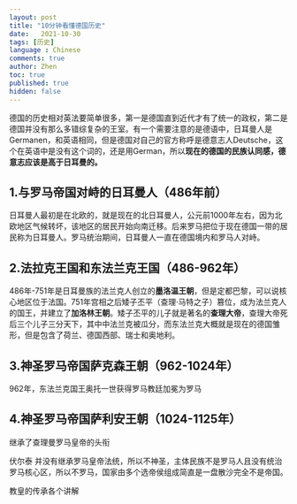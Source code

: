 ```yaml
---
layout: post
title: "10分钟看懂德国历史"
date:   2021-10-30
tags: [历史]
language : Chinese
comments: true
author: Zhen
toc: true
published: true
hidden: false
---
```

德国的历史相对英法要简单很多，第一是德国直到近代才有了统一的政权，第二是德国并没有那么多错综复杂的王室。有一个需要注意的是德语中，日耳曼人是Germanen，和英语相同，但是德国对自己的官方称呼是德意志人Deutsche，这个在英语中是没有这个词的，还是用German，所以**现在的德国的民族认同感，德意志应该是高于日耳曼的。**
<!-- more -->
## 1.与罗马帝国对峙的日耳曼人（486年前）
日耳曼人最初是在北欧的，就是现在的北日耳曼人，公元前1000年左右，因为北欧地区气候转坏，该地区的居民开始向南迁移。后来罗马把位于现在德国一带的居民称为日耳曼人。罗马统治期间，日耳曼人一直在德国境内和罗马人对峙。

## 2.法拉克王国和东法兰克王国（486-962年）
486年-751年是日耳曼族的法兰克人创立的**墨洛温王朝**，但是定都巴黎，可以说核心地区位于法国。751年宫相之后矮子丕平（查理·马特之子）篡位，成为法兰克人的国王，并建立了**加洛林王朝**。矮子丕平的儿子就是著名的**查理大帝**，查理大帝死后三个儿子三分天下，其中中法兰克被瓜分，而东法兰克大概就是现在的德国雏形，但是包含了荷兰、德国西部、瑞士和奥地利。

## 3.神圣罗马帝国萨克森王朝（962-1024年）
962年，东法兰克国王奥托一世获得罗马教廷加冕为罗马


## 4.神圣罗马帝国萨利安王朝（1024-1125年）


继承了查理曼罗马皇帝的头衔


伏尔泰
并没有继承罗马皇帝法统，所以不神圣，主体民族不是罗马人且没有统治罗马核心区，所以不罗马，国家由多个选帝侯组成简直是一盘散沙完全不是帝国。

教皇的传承各个讲解
<!--stackedit_data:
eyJoaXN0b3J5IjpbLTk0NjY0NTE4NF19
-->